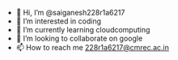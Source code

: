 - 👋 Hi, I’m @saiganesh228r1a6217
- 👀 I’m interested in coding
- 🌱 I’m currently learning cloudcomputing 
- 💞️ I’m looking to collaborate on google
- 📫 How to reach me 228r1a6217@cmrec.ac.in

<!---
saiganesh228r1a6217/saiganesh228r1a6217 is a ✨ special ✨ repository because its `README.md` (this file) appears on your GitHub profile.
You can click the Preview link to take a look at your changes.
--->
